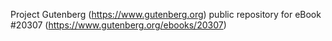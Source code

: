 Project Gutenberg (https://www.gutenberg.org) public repository for eBook #20307 (https://www.gutenberg.org/ebooks/20307)
